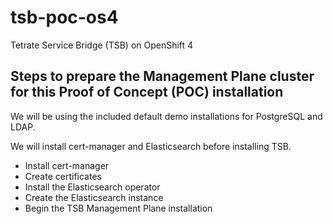 # tsb-poc-os4
Tetrate Service Bridge (TSB) on OpenShift 4

## Steps to prepare the Management Plane cluster for this Proof of Concept (POC) installation 
We will be using the included default demo installations for PostgreSQL and LDAP.

We will install cert-manager and Elasticsearch before installing TSB.
- Install cert-manager
- Create certificates
- Install the Elasticsearch operator
- Create the Elasticsearch instance
- Begin the TSB Management Plane installation
